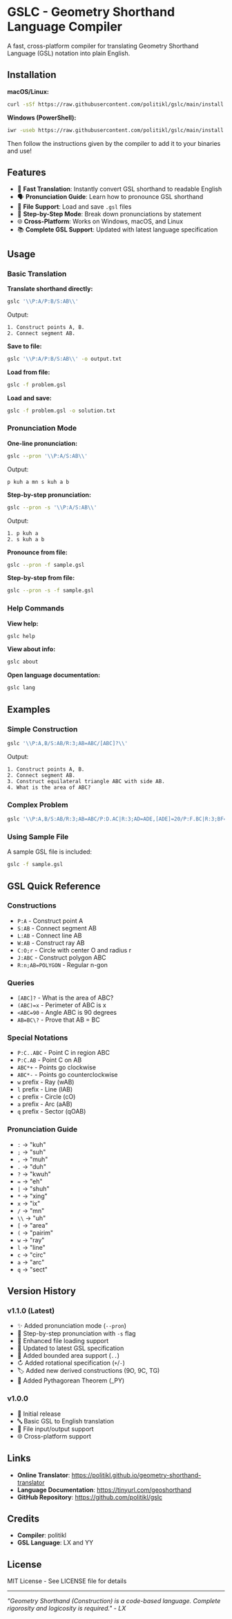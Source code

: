 # GSLC - Geometry Shorthand Language Compiler

A fast, cross-platform compiler for translating Geometry Shorthand Language (GSL) notation into plain English.

## Installation

**macOS/Linux:**
```bash
curl -sSf https://raw.githubusercontent.com/politikl/gslc/main/install.sh | sh
```

**Windows (PowerShell):**
```bash
iwr -useb https://raw.githubusercontent.com/politikl/gslc/main/install.ps1 | iex
```

Then follow the instructions given by the compiler to add it to your binaries and use!

## Features

- 🚀 **Fast Translation**: Instantly convert GSL shorthand to readable English
- 🗣️ **Pronunciation Guide**: Learn how to pronounce GSL shorthand
- 📁 **File Support**: Load and save `.gsl` files
- 🔄 **Step-by-Step Mode**: Break down pronunciations by statement
- 🌐 **Cross-Platform**: Works on Windows, macOS, and Linux
- 📚 **Complete GSL Support**: Updated with latest language specification

## Usage

### Basic Translation

**Translate shorthand directly:**
```bash
gslc '\\P:A/P:B/S:AB\\'
```

Output:
```
1. Construct points A, B.
2. Connect segment AB.
```

**Save to file:**
```bash
gslc '\\P:A/P:B/S:AB\\' -o output.txt
```

**Load from file:**
```bash
gslc -f problem.gsl
```

**Load and save:**
```bash
gslc -f problem.gsl -o solution.txt
```

### Pronunciation Mode

**One-line pronunciation:**
```bash
gslc --pron '\\P:A/S:AB\\'
```

Output:
```
p kuh a mn s kuh a b
```

**Step-by-step pronunciation:**
```bash
gslc --pron -s '\\P:A/S:AB\\'
```

Output:
```
1. p kuh a
2. s kuh a b
```

**Pronounce from file:**
```bash
gslc --pron -f sample.gsl
```

**Step-by-step from file:**
```bash
gslc --pron -s -f sample.gsl
```

### Help Commands

**View help:**
```bash
gslc help
```

**View about info:**
```bash
gslc about
```

**Open language documentation:**
```bash
gslc lang
```

## Examples

### Simple Construction
```bash
gslc '\\P:A,B/S:AB/R:3;AB=ABC/[ABC]?\\'
```

Output:
```
1. Construct points A, B.
2. Connect segment AB.
3. Construct equilateral triangle ABC with side AB.
4. What is the area of ABC?
```

### Complex Problem
```bash
gslc '\\P:A,B/S:AB/R:3;AB=ABC/P:D.AC|R:3;AD=ADE,[ADE]=20/P:F.BC|R:3;BF=BFG,[BFG]=5/S:DF/P:H.AB|J:DFH*R/[DFH]?\\'
```

### Using Sample File
A sample GSL file is included:
```bash
gslc -f sample.gsl
```

## GSL Quick Reference

### Constructions
- `P:A` - Construct point A
- `S:AB` - Connect segment AB
- `L:AB` - Connect line AB
- `W:AB` - Construct ray AB
- `C:O;r` - Circle with center O and radius r
- `J:ABC` - Construct polygon ABC
- `R:n;AB=POLYGON` - Regular n-gon

### Queries
- `[ABC]?` - What is the area of ABC?
- `(ABC)=x` - Perimeter of ABC is x
- `<ABC=90` - Angle ABC is 90 degrees
- `AB=BC\?` - Prove that AB = BC

### Special Notations
- `P:C..ABC` - Point C in region ABC
- `P:C.AB` - Point C on AB
- `ABC*+` - Points go clockwise
- `ABC*-` - Points go counterclockwise
- `w` prefix - Ray (wAB)
- `l` prefix - Line (lAB)
- `c` prefix - Circle (cO)
- `a` prefix - Arc (aAB)
- `q` prefix - Sector (qOAB)

### Pronunciation Guide
- `:` → "kuh"
- `;` → "suh"
- `,` → "muh"
- `.` → "duh"
- `?` → "kwuh"
- `=` → "eh"
- `|` → "shuh"
- `*` → "xing"
- `x` → "ix"
- `/` → "mn"
- `\\` → "uh"
- `[` → "area"
- `(` → "pairim"
- `w` → "ray"
- `l` → "line"
- `c` → "circ"
- `a` → "arc"
- `q` → "sect"

## Version History

### v1.1.0 (Latest)
- ✨ Added pronunciation mode (`--pron`)
- 📝 Step-by-step pronunciation with `-s` flag
- 📂 Enhanced file loading support
- 🔄 Updated to latest GSL specification
- 🎯 Added bounded area support (`..`)
- ↻ Added rotational specification (`+`/`-`)
- 🏷️ Added new derived constructions (9O, 9C, TG)
- 🧮 Added Pythagorean Theorem (_PY)

### v1.0.0
- 🎉 Initial release
- 🔤 Basic GSL to English translation
- 📁 File input/output support
- 🌐 Cross-platform support

## Links

* **Online Translator**: https://politikl.github.io/geometry-shorthand-translator
* **Language Documentation**: https://tinyurl.com/geoshorthand
* **GitHub Repository**: https://github.com/politikl/gslc

## Credits

- **Compiler**: politikl
- **GSL Language**: LX and YY

## License

MIT License - See LICENSE file for details

---

*"Geometry Shorthand (Construction) is a code-based language. Complete rigorosity and logicosity is required." - LX*
